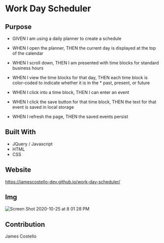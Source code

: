 # Work Day Scheduler

## Purpose
* GIVEN I am using a daily planner to create a schedule

* WHEN I open the planner, THEN the current day is displayed at the top of the calendar

* WHEN I scroll down, THEN I am presented with time blocks for standard business hours

* WHEN I view the time blocks for that day, THEN each time block is color-coded to indicate whether it is in the * past, present, or future

* WHEN I click into a time block, THEN I can enter an event

* WHEN I click the save button for that time block, THEN the text for that event is saved in local storage

* WHEN I refresh the page, THEN the saved events persist

## Built With
* JQuery / Javascript
* HTML
* CSS

## Website
https://jamescostello-dev.github.io/work-day-scheduler/

## Img
![Screen Shot 2020-10-25 at 8 01 28 PM](https://user-images.githubusercontent.com/28774706/97129751-eab17480-16fc-11eb-9af0-dc05fe81b39f.png)

## Contribution 
James Costello
